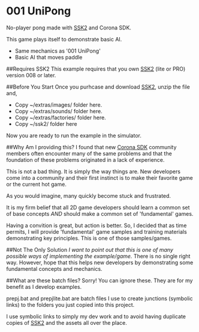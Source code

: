 # 001 UniPong
No-player pong made with [SSK2](https://roaminggamer.github.io/RGDocs/pages/SSK2/) and Corona SDK.

This game plays itself to demonstrate basic AI.

+ Same mechanics as '001 UniPong'
+ Basic AI that moves paddle


##Requires SSK2
This example requires that you own [SSK2](https://roaminggamer.github.io/RGDocs/pages/SSK2/) (lite or PRO) version 008 or later.

##Before You Start
Once you purhcase and download [SSK2](https://roaminggamer.github.io/RGDocs/pages/SSK2/), unzip the file and,

+ Copy ~/extras/images/ folder here.
+ Copy ~/extras/sounds/ folder here.
+ Copy ~/extras/factories/ folder here.
+ Copy ~/ssk2/ folder here

Now you are ready to run the example in the simulator.


##Why Am I providing this?
I found that new [Corona SDK](https://coronalabs.com/) community members often encounter many of the same problems and that the foundation of these problems originated in a lack of experience.  

This is not a bad thing.  It is simply the way things are.  New developers come into a community and their first instinct is to make their favorite game or the current hot game.  

As you would imagine, many quickly become stuck and frustrated.  

It is my firm belief that all 2D game developers should learn a common set of base concepts *AND* should make a common set of 'fundamental' games.  

Having a convition is great, but action is better.  So, I decided that as time permits, I will provide 'fundamental' game samples and training materials demonstrating key principles.  This is one of those samples/games.

##Not The Only Solution
_I want to point out that this is one of many possible ways of implementing the example/game._  There is no single right way.  However, hope that this helps new developers by demonstrating some fundamental concepts and mechanics.



##What are these batch files?
Sorry! You can ignore these.  They are for my benefit as I develop examples.

prepj.bat and prepjlite.bat are batch files I use to create junctions (symbolic links) to the folders you just copied into this project.  

I use symbolic links to simply my dev work and to avoid having duplicate copies of [SSK2](https://roaminggamer.github.io/RGDocs/pages/SSK2/) and the assets all over the place.
